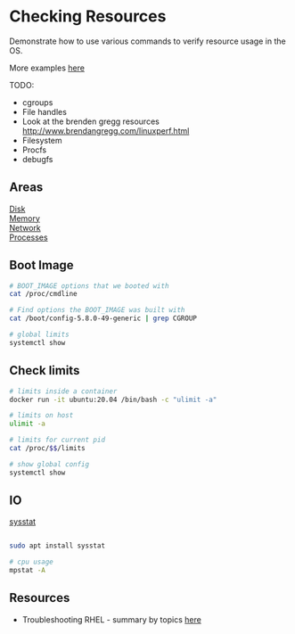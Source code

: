 # Checking Resources

Demonstrate how to use various commands to verify resource usage in the OS.

More examples [here](https://github.com/chrisguest75/ebpf-examples)

TODO:

* cgroups
* File handles
* Look at the brenden gregg resources http://www.brendangregg.com/linuxperf.html
* Filesystem
* Procfs
* debugfs

## Areas

[Disk](./DISK.md)  
[Memory](./MEMORY.md)  
[Network](./NETWORK.md)  
[Processes](./PROCESSES.md)  

## Boot Image

```sh
# BOOT_IMAGE options that we booted with
cat /proc/cmdline 

# Find options the BOOT_IMAGE was built with
cat /boot/config-5.8.0-49-generic | grep CGROUP

# global limits
systemctl show     
```

## Check limits

```sh
# limits inside a container
docker run -it ubuntu:20.04 /bin/bash -c "ulimit -a" 

# limits on host
ulimit -a 

# limits for current pid
cat /proc/$$/limits 

# show global config
systemctl show    
```

## IO

[sysstat](https://www.linux.com/training-tutorials/sysstat-howto-deployment-and-configuration-guide-linux-servers/)  

```sh

sudo apt install sysstat   

# cpu usage
mpstat -A
```

## Resources

* Troubleshooting RHEL - summary by topics [here](http://lofic.github.io/tips/troubleshooting-by-topics.html)  
